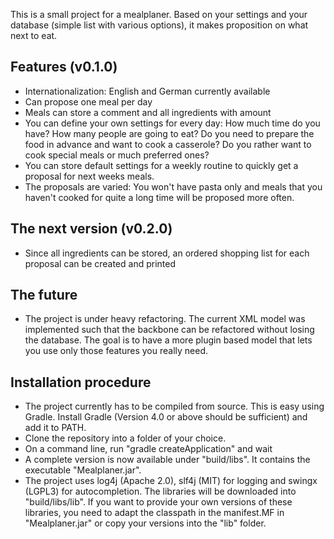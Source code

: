 This is a small project for a mealplaner. Based on your settings and your database (simple list with various options), it makes proposition on what next to eat. 

## Features (v0.1.0)

- Internationalization: English and German currently available
- Can propose one meal per day
- Meals can store a comment and all ingredients with amount
- You can define your own settings for every day: How much time do you have? How many people are going to eat? Do you need to prepare the food in advance and want to cook a casserole? Do you rather want to cook special meals or much preferred ones?
- You can store default settings for a weekly routine to quickly get a proposal for next weeks meals.
- The proposals are varied: You won't have pasta only and meals that you haven't cooked for quite a long time will be proposed more often.

## The next version (v0.2.0)

- Since all ingredients can be stored, an ordered shopping list for each proposal can be created and printed

## The future

- The project is under heavy refactoring. The current XML model was implemented such that the backbone can be refactored without losing the database. The goal is to have a more plugin based model that lets you use only those features you really need.

## Installation procedure

- The project currently has to be compiled from source. This is easy using Gradle. Install Gradle (Version 4.0 or above should be sufficient) and add it to PATH.
- Clone the repository into a folder of your choice.
- On a command line, run "gradle createApplication" and wait
- A complete version is now available under "build/libs". It contains the executable "Mealplaner.jar".
- The project uses log4j (Apache 2.0), slf4j (MIT) for logging and swingx (LGPL3) for autocompletion. The libraries will be downloaded into "build/libs/lib". If you want to provide your own versions of these libraries, you need to adapt the classpath in the manifest.MF in "Mealplaner.jar" or copy your versions into the "lib" folder.
